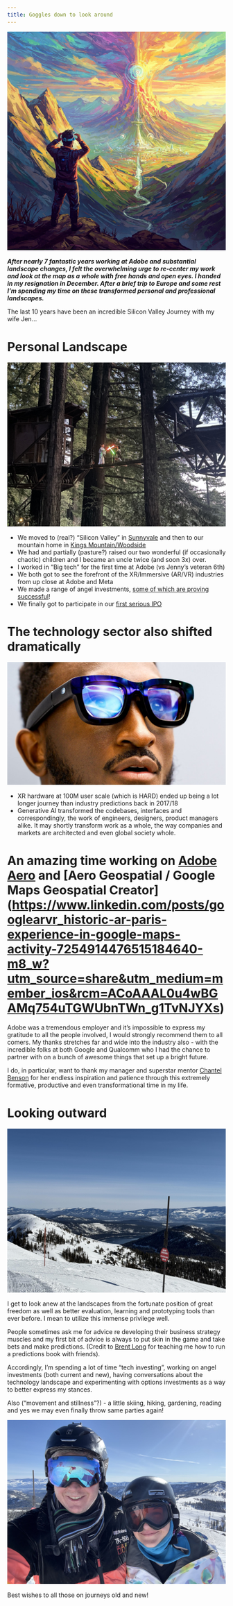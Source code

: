 ```yaml
---
title: Goggles down to look around
---
```


<img src="assets/images/goggles_off_Gemini_Generated_Image.jpeg"/>

***After nearly 7 fantastic years working at Adobe and substantial landscape changes, I felt the overwhelming urge to re-center my work and look at the map as a whole with free hands and open eyes. I handed in my resignation in December.  After a brief trip to Europe and some rest I’m spending my time on these transformed personal and professional landscapes.***

The last 10 years have been an incredible Silicon Valley Journey with my wife Jen…

# Personal Landscape

<img src="assets/images/IMG_1602.jpg"/>

- We moved to (real?) “Silicon Valley” in [Sunnyvale](https://steveblank.com/2010/01/07/the-secret-history-of-silicon-valley-part-13-lockheed-the-startup-with-nuclear-missiles/) and then to our mountain home in [Kings Mountain/Woodside](https://maps.app.goo.gl/qS1eVh5bzSdbivNJ6)
- We had and partially (pasture?) raised our two wonderful (if occasionally chaotic) children and I became an uncle twice (and soon 3x) over.
- I worked in “Big tech” for the first time at Adobe (vs Jenny’s veteran 6th) 
- We both got to see the forefront of the XR/Immersive (AR/VR) industries from up close at Adobe and Meta
- We made a range of angel investments, [some of which are proving successful](https://fluoraplant.com/)!
- We finally got to participate in our [first serious IPO](https://deadline.com/2024/10/reddit-stock-rockets-first-profit-since-ipo-ai-1236162716/)

# The technology sector also shifted dramatically

<img src="assets/images/MKBHD.jpg"/>

- XR hardware at 100M user scale (which is HARD) ended up being a lot longer journey than industry predictions back in 2017/18
- Generative AI transformed the codebases, interfaces and correspondingly, the work of engineers, designers, product managers alike. It may shortly transform work as a whole, the way companies and markets are architected and even global society whole.

# An amazing time working on [Adobe Aero](https://www.youtube.com/watch?v=7MW2_7sNlII) and [Aero Geospatial / Google Maps Geospatial Creator] (https://www.linkedin.com/posts/googlearvr_historic-ar-paris-experience-in-google-maps-activity-7254914476515184640-m8_w?utm_source=share&utm_medium=member_ios&rcm=ACoAAAL0u4wBGAMq754uTGWUbnTWn_g1TvNJYXs)

Adobe was a tremendous employer and it’s impossible to express my gratitude to all the people involved, I would strongly recommend them to all comers. My thanks stretches far and wide into the industry also - with the incredible folks at both Google and Qualcomm who I had the chance to partner with on a bunch of awesome things that set up a bright future.

I do, in particular, want to thank my manager and superstar mentor [Chantel Benson](https://www.linkedin.com/in/chantelbenson/) for her endless inspiration and patience through this extremely formative, productive and even transformational time in my life.

# Looking outward

<img src="assets/images/IMG_7433.jpg"> 

I get to look anew at the landscapes from the fortunate position of great freedom as well as better evaluation, learning and prototyping tools than ever before. I mean to utilize this immense privilege well.

People sometimes ask me for advice re developing their business strategy muscles and my first bit of advice is always to put skin in the game and take bets and make predictions. (Credit to [Brent Long](https://www.linkedin.com/in/brentlonglink/) for teaching me how to run a predictions book with friends).

Accordingly, I’m spending a lot of time “tech investing”, working on angel investments (both current and new), having conversations about the technology landscape and experimenting with options investments as a way to better express my stances.

Also (“movement and stillness”?) - a little skiing, hiking, gardening, reading and yes we may even finally throw same parties again!

<img src="assets/images/skiing_sugarbowl_2025.jpg"/>

Best wishes to all those on journeys old and new!
